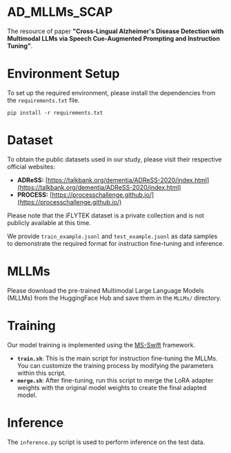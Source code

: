 # AD_MLLMs_SCAP

The resource of paper **"Cross-Lingual Alzheimer's Disease Detection with Multimodal LLMs via Speech Cue-Augmented Prompting and Instruction Tuning"**.

# Environment Setup

To set up the required environment, please install the dependencies from the `requirements.txt` file.

```
pip install -r requirements.txt
```

# Dataset

To obtain the public datasets used in our study, please visit their respective official websites:

* **ADReSS:** [https://talkbank.org/dementia/ADReSS-2020/index.html](https://talkbank.org/dementia/ADReSS-2020/index.html)
* **PROCESS:** [https://processchallenge.github.io/](https://processchallenge.github.io/)

Please note that the iFLYTEK dataset is a private collection and is not publicly available at this time.

We provide `train_example.jsonl` and `test_example.jsonl` as data samples to demonstrate the required format for instruction fine-tuning and inference.

# MLLMs

Please download the pre-trained Multimodal Large Language Models (MLLMs) from the HuggingFace Hub and save them in the `MLLMs/` directory.

# Training

Our model training is implemented using the [MS-Swift](https://github.com/modelscope/ms-swift) framework.

* **`train.sh`**: This is the main script for instruction fine-tuning the MLLMs. You can customize the training process by modifying the parameters within this script.
* **`merge.sh`**: After fine-tuning, run this script to merge the LoRA adapter weights with the original model weights to create the final adapted model.

# Inference

The `inference.py` script is used to perform inference on the test data.
